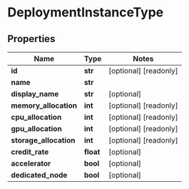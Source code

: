 # DeploymentInstanceType

## Properties
Name | Type | Notes
------------ | ------------- | -------------
**id** | **str** | [optional] [readonly] 
**name** | **str** | 
**display_name** | **str** | [optional] 
**memory_allocation** | **int** | [optional] [readonly] 
**cpu_allocation** | **int** | [optional] [readonly] 
**gpu_allocation** | **int** | [optional] [readonly] 
**storage_allocation** | **int** | [optional] [readonly] 
**credit_rate** | **float** | [optional] 
**accelerator** | **bool** | [optional] 
**dedicated_node** | **bool** | [optional] 


